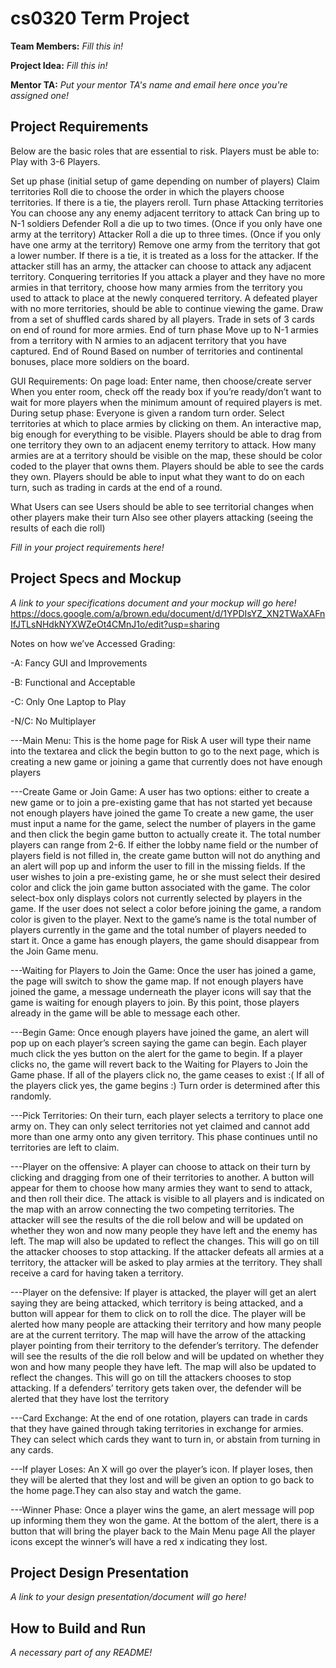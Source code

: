 # cs0320 Term Project

**Team Members:** _Fill this in!_

**Project Idea:** _Fill this in!_

**Mentor TA:** _Put your mentor TA's name and email here once you're assigned one!_

## Project Requirements
Below are the basic roles that are essential to risk. Players must be able to:
Play with 3-6 Players.

Set up phase (initial setup of game depending on number of players)
  Claim territories
  Roll die to choose the order in which the players choose territories. If there is a tie, the players reroll.
Turn phase
  Attacking territories
    You can choose any any enemy adjacent territory to attack
    Can bring up to N-1 soldiers
    Defender
      Roll a die up to two times. (Once if you only have one army at the territory)
    Attacker
      Roll a die up to three times. (Once if you only have one army at the territory)
    Remove one army from the territory that got a lower number. If there is a tie, it is treated as a loss for the attacker.
    If the attacker still has an army, the attacker can choose to attack any adjacent territory.
  Conquering territories
    If you attack a player and they have no more armies in that territory, choose how many armies from the territory you used to attack to place at the newly conquered territory.
    A defeated player with no more territories, should be able to continue viewing the game.
  Draw from a set of shuffled cards shared by all players. 
    Trade in sets of 3 cards on end of round for more armies.
End of turn phase
  Move up to N-1 armies from a territory with N armies to an adjacent territory that you have captured.
End of Round
  Based on number of territories and continental bonuses, place more soldiers on the board.


GUI Requirements:
On page load: 
  Enter name, then choose/create server
  When you enter room, check off the ready box if you’re ready/don’t want to wait for more players when the minimum amount of required players is met.
During setup phase:
  Everyone is given a random turn order.
  Select territories at which to place armies by clicking on them.
An interactive map, big enough for everything to be visible.
  Players should be able to drag from one territory they own to an adjacent enemy territory to attack.
  How many armies are at a territory should be visible on the map, these should be color coded to the player that owns them.
Players should be able to see the cards they own.
Players should be able to input what they want to do on each turn, such as trading in cards at the end of a round.

What Users can see
Users should be able to see territorial changes when other players make their turn 
Also see other players attacking (seeing the results of each die roll) 


_Fill in your project requirements here!_

## Project Specs and Mockup
_A link to your specifications document and your mockup will go here!_
https://docs.google.com/a/brown.edu/document/d/1YPDIsYZ_XN2TWaXAFnIfJTLsNHdkNYXWZeOt4CMnJ1o/edit?usp=sharing

Notes on how we’ve Accessed Grading:

-A: Fancy GUI and Improvements

-B: Functional and Acceptable

-C: Only One Laptop to Play

-N/C: No Multiplayer

---Main Menu:
This is the home page for Risk
A user will type their name into the textarea and click the begin button to go to the next  page, which is creating a new game or joining a game that currently does not have enough players

---Create Game or Join Game:
A user has two options: either to create a new game or to join a pre-existing game that has not started yet because not enough players have joined the game
To create a new game, the user must input a name for the game, select the number of players in the game and then click the begin game button to actually create it. The total number players can range from 2-6. If either the lobby name field or the number of players field is not filled in, the create game button will not do anything and an alert will pop up and inform the user to fill in the missing fields.
If the user wishes to join a pre-existing game, he or she must select their desired color and click the join game button associated with the game. The color select-box only displays colors not currently selected by players in the game. If the user does not select a color before joining the game, a random color is given to the player.
Next to the game’s name is the total number of players currently in the game and the total number of players needed to start it.
Once a game has enough players, the game should disappear from the Join Game menu.

---Waiting for Players to Join the Game:
Once the user has joined a game, the page will switch to show the game map. If not enough players have joined the game, a message underneath the player icons will say that the game is waiting for enough players to join.
By this point, those players already in the game will be able to message each other.

---Begin Game:
Once enough players have joined the game, an alert will pop up on each player’s screen saying the game can begin. Each player much click the yes button on the alert for the game to begin.
If a player clicks no, the game will revert back to the Waiting for Players to Join the Game phase.
If all of the players click no, the game ceases to exist :(
If all of the players click yes, the game begins :)
Turn order is determined after this randomly.

---Pick Territories:
On their turn, each player selects a territory to place one army on. 
They can only select territories not yet claimed and cannot add more than one army onto any given territory.
This phase continues until no territories are left to claim.

---Player on the offensive:
A player can choose to attack on their turn by clicking and dragging from one of their territories to another. A button will appear for them to choose how many armies they want to send to attack, and then roll their dice. The attack is visible to all players and is indicated on the map with an arrow connecting the two competing territories.
The attacker will see the results of the die roll below and will be updated on whether they won and now many people they have left and the enemy has left. The map will also be updated to reflect the changes.
This will go on till the attacker chooses to stop attacking.
If the attacker defeats all armies at a territory, the attacker will be asked to play armies at the territory. They shall receive a card for having taken a territory.

---Player on the defensive:
If player is attacked, the player will get an alert saying they are being attacked, which territory is being attacked, and a button will appear for them to click on to roll the dice. The player will be alerted how many people are attacking their territory and how many people are at the current territory. The map will have the arrow of the attacking player pointing from their territory to the defender’s territory. 
The defender  will see the results of the die roll below and will be updated on whether they won and how many people they have left. The map will also be updated to reflect the changes. 
This will go on till the attackers chooses to stop attacking.
If a defenders’ territory gets taken over, the defender will be alerted that they have lost the territory

---Card Exchange:
At the end of one rotation, players can trade in cards that they have gained through taking territories in exchange for armies. They can select which cards they want to turn in, or abstain from turning in any cards.

---If player Loses:
An X will go over the player’s icon. If player loses, then they will be alerted that they lost and will be given an option to go back to the home page.They can also stay and watch the game.

---Winner Phase:
Once a player wins the game, an alert message will pop up informing them they won the game.
At the bottom of the alert, there is a button that will bring the player back to the Main Menu page
All the player icons except the winner’s will have a red x indicating they lost.

## Project Design Presentation
_A link to your design presentation/document will go here!_

## How to Build and Run
_A necessary part of any README!_
